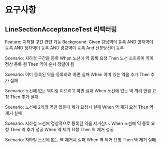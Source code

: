 # 요구사항
## LineSectionAcceptanceTest 리팩터링
Feature: 지하철 구간 관련 기능 
   Background: 
      Given 강남역이 등록
      AND 양재역이 등록
      AND 정자역이 등록
      AND 광교역이 등록
      And 신분당선이 등록

   Scenario: 지하철 구간을 등록
      When 노선에 역 등록 요청
      Then 노선 조회하여 역이 정상 등록 됨
      Then 역이 순서 정렬이 됨

   Scenario: 이미 등록된 역을 등록하려 하면 실패 
      When 이미 있는 역을 추가
      Then 추가 실패
   
   Scenario: 노선에 없는 역이랑 이으려고 하면 실패
      When 노선에 없는 역 끼리 연결 요청
      Then 추가 실패
   
   Scenario: 노선에 2개의 역만 있을때 제거 요청시 실패
      When 역 제거 요청
      Then 역 제거 실패

   Scenario: 지하철 노선에 정상적으로 등록된 역을 제거한다.
      When 노선에 역 등록 요청
      Then 역 추가 성공
      When 역 제거 요청
      Then 역 제거 성공

   Scenario: 지하철 노선에 없는 역 제거시 실패
      When 역 제거 요청
      Then 역 제거 실패